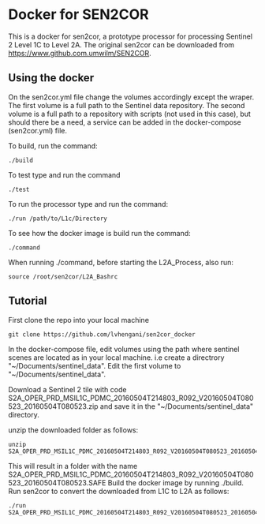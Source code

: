 # Docker for SEN2COR #


This is a docker for sen2cor, a prototype processor for processing Sentinel 2 Level 1C to Level 2A. 
The original sen2cor can be downloaded from https://www.github.com.umwilm/SEN2COR.


## Using the docker ##
On the sen2cor.yml file change the volumes accordingly except the wraper.
The first volume is a full path to the Sentinel data repository.
The second volume is a full path to a repository with scripts (not used in this case), but should there be a need, a service can be added in the docker-compose (sen2cor.yml) file.

To build, run the command:

~~~
./build

~~~

To test type and run the command

~~~
./test

~~~

To run the processor type and run the command:

~~~
./run /path/to/L1c/Directory

~~~

To see how the docker image is build run the command:

~~~
./command

~~~

When running ./command, before starting the L2A_Process, also run:

~~~
source /root/sen2cor/L2A_Bashrc
~~~~

## Tutorial ##

First clone the repo into your local machine
~~~
git clone https://github.com/lvhengani/sen2cor_docker

~~~

In the docker-compose file, edit volumes using the path where sentinel scenes are located as in your local machine.
i.e create a directrory "~/Documents/sentinel_data". Edit the first volume to "~/Documents/sentinel_data". 

Download a Sentinel 2 tile with code S2A_OPER_PRD_MSIL1C_PDMC_20160504T214803_R092_V20160504T080523_20160504T080523.zip and save it in the "~/Documents/sentinel_data" directory. 

unzip the downloaded folder as follows:

~~~
unzip S2A_OPER_PRD_MSIL1C_PDMC_20160504T214803_R092_V20160504T080523_20160504T080523.zip 
~~~

This will result in a folder with the name S2A_OPER_PRD_MSIL1C_PDMC_20160504T214803_R092_V20160504T080523_20160504T080523.SAFE 
Build the docker image by running ./build.
Run sen2cor to convert the downloaded from L1C to L2A  as follows:

~~~
./run S2A_OPER_PRD_MSIL1C_PDMC_20160504T214803_R092_V20160504T080523_20160504T080523.SAFE

~~~ 
